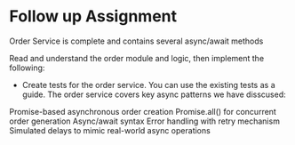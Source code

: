 # Follow up Assignment

Order Service is complete and contains several async/await methods

Read and understand the order module and logic, then implement the following:

- Create tests for the order service. You can use the existing tests as a guide.
The order service covers key async patterns we have disscused:

Promise-based asynchronous order creation
Promise.all() for concurrent order generation
Async/await syntax
Error handling with retry mechanism
Simulated delays to mimic real-world async operations